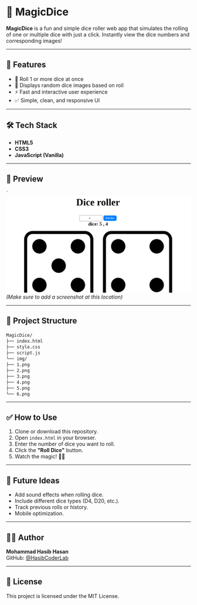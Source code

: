 # 🎲 MagicDice

**MagicDice** is a fun and simple dice roller web app that simulates the rolling of one or multiple dice with just a click. Instantly view the dice numbers and corresponding images!

---

## 🚀 Features

- 🎯 Roll 1 or more dice at once
- 🎲 Displays random dice images based on roll
- ⚡ Fast and interactive user experience
- ✅ Simple, clean, and responsive UI

---

## 🛠️ Tech Stack

- **HTML5**
- **CSS3**
- **JavaScript (Vanilla)**

---

## 📸 Preview
`
![Preview of MagicDice](img/README/Pic.png)   
*(Make sure to add a screenshot at this location)*

---

## 📂 Project Structure

````
MagicDice/
├── index.html
├── style.css
├── script.js
└── img/
├── 1.png
├── 2.png
├── 3.png
├── 4.png
├── 5.png
└── 6.png
````

---

## ✅ How to Use

1. Clone or download this repository.
2. Open `index.html` in your browser.
3. Enter the number of dice you want to roll.
4. Click the **"Roll Dice"** button.
5. Watch the magic! 🎲✨

---

## 📌 Future Ideas

- Add sound effects when rolling dice.
- Include different dice types (D4, D20, etc.).
- Track previous rolls or history.
- Mobile optimization.

---

## 👨‍💻 Author

**Mohammad Hasib Hasan**  
GitHub: [@HasibCoderLab](https://github.com/HasibCoderLab)

---

## 📄 License

This project is licensed under the MIT License.
